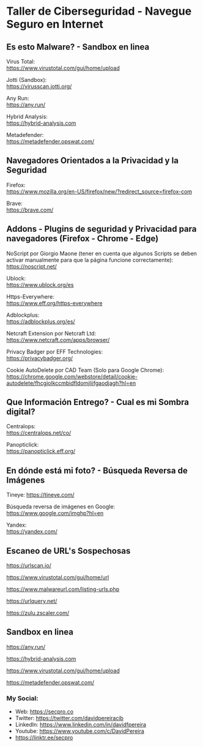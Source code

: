 # Taller de Ciberseguridad - Navegue Seguro en Internet

## Es esto Malware?  -  Sandbox en linea

Virus Total:  
https://www.virustotal.com/gui/home/upload

Jotti (Sandbox):  
https://virusscan.jotti.org/

Any Run:  
https://any.run/

Hybrid Analysis:  
https://hybrid-analysis.com

Metadefender:  
https://metadefender.opswat.com/

## Navegadores Orientados a la Privacidad y la Seguridad 

Firefox:  
https://www.mozilla.org/en-US/firefox/new/?redirect_source=firefox-com

Brave:  
https://brave.com/

## Addons - Plugins de seguridad y Privacidad para navegadores (Firefox - Chrome - Edge)

NoScript por Giorgio Maone (tener en cuenta que algunos Scripts se deben activar manualmente para que la página funcione correctamente):  
https://noscript.net/

Ublock:  
https://www.ublock.org/es

Https-Everywhere:  
https://www.eff.org/https-everywhere

Adblockplus:  
https://adblockplus.org/es/

Netcraft Extension por Netcraft Ltd:     
https://www.netcraft.com/apps/browser/

Privacy Badger por EFF Technologies:  
https://privacybadger.org/

Cookie AutoDelete por CAD Team (Solo para Google Chrome):   
https://chrome.google.com/webstore/detail/cookie-autodelete/fhcgjolkccmbidfldomjliifgaodjagh?hl=en

## Que Información Entrego? - Cual es mi Sombra digital?

Centralops:  
https://centralops.net/co/

Panopticlick:  
https://panopticlick.eff.org/

## En dónde está mi foto? - Búsqueda Reversa de Imágenes

Tineye:
https://tineye.com/

Búsqueda reversa de imágenes en Google:  
https://www.google.com/imghp?hl=en

Yandex:  
https://yandex.com/

## Escaneo de URL's Sospechosas

https://urlscan.io/

https://www.virustotal.com/gui/home/url

https://www.malwareurl.com/listing-urls.php

https://urlquery.net/

https://zulu.zscaler.com/


## Sandbox en linea

https://any.run/

https://hybrid-analysis.com

https://www.virustotal.com/gui/home/upload

https://metadefender.opswat.com/



### My Social:
  - Web: https://secpro.co
  - Twitter: https://twitter.com/davidpereiracib
  - LinkedIn: https://www.linkedin.com/in/davidfpereira
  - Youtube: https://www.youtube.com/c/DavidPereira
  - https://linktr.ee/secpro
